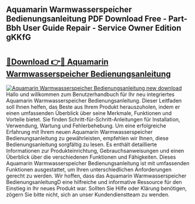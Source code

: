 ## Aquamarin Warmwasserspeicher Bedienungsanleitung PDF Download Free - Part-Bbh User Guide Repair - Service Owner Edition gKKfG

# <h2><a href="http://df0kuk.blite.top/?on=Aquamarin+Warmwasserspeicher+Bedienungsanleitung">🔗Download 👉🔴 Aquamarin Warmwasserspeicher Bedienungsanleitung</a></h2>

[![Aquamarin Warmwasserspeicher Bedienungsanleitung new download](https://i.imgur.com/lujVjoI.png)](http://df0kuk.blite.top/?on=Aquamarin+Warmwasserspeicher+Bedienungsanleitung)
Hallo und willkommen zum Benutzerhandbuch für Ihr neu integriertes Aquamarin Warmwasserspeicher Bedienungsanleitung. Dieser Leitfaden soll Ihnen helfen, das Beste aus Ihrem Produkt herauszuholen, indem er einen umfassenden Überblick über seine Merkmale, Funktionen und Vorteile bietet. Sie finden Schritt-für-Schritt-Anleitungen für Installation, Verwendung, Wartung und Fehlerbehebung. Um eine erfolgreiche Erfahrung mit Ihrem neuen Aquamarin Warmwasserspeicher Bedienungsanleitung zu gewährleisten, empfehlen wir Ihnen, diese Bedienungsanleitung sorgfältig zu lesen. Es enthält detaillierte Informationen zur Produkteinrichtung, Gebrauchsanweisungen und einen Überblick über die verschiedenen Funktionen und Fähigkeiten. Dieses Aquamarin Warmwasserspeicher Bedienungsanleitung ist mit umfassenden Funktionen ausgestattet, um Ihren unterschiedlichen Anforderungen gerecht zu werden. Wir hoffen, dass das Aquamarin Warmwasserspeicher BedienungsanleitungD eine hilfreiche und informative Ressource für den Einstieg in Ihr neues Produkt war. Sollten Sie Hilfe oder Klärung benötigen, zögern Sie bitte nicht, sich an unser Kundendienstteam zu wenden.
